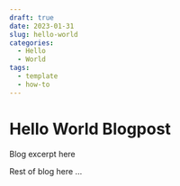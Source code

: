 ```yaml
---
draft: true 
date: 2023-01-31 
slug: hello-world
categories:
  - Hello
  - World
tags:
  - template
  - how-to
---
```



# Hello World Blogpost

Blog excerpt here

<!-- more -->

Rest of blog here
...






